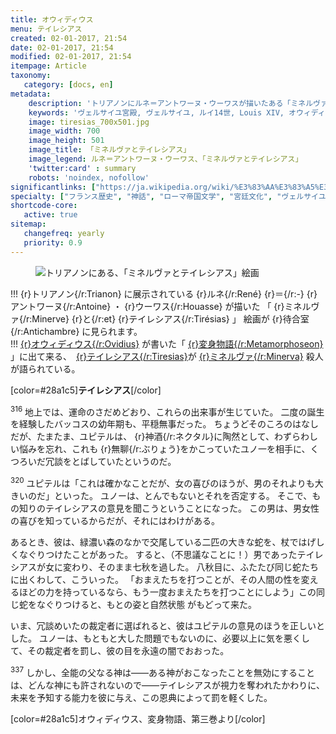```yaml
---
title: オウィディウス
menu: テイレシアス
created: 02-01-2017, 21:54
date: 02-01-2017, 21:54
modified: 02-01-2017, 21:54
itempage: Article
taxonomy:
   category: [docs, en]
metadata:
    description: 'トリアノンにルネ＝アントワーヌ・ウーワスが描いたある「ミネルヴァとテイレシアス」絵画のもとに使用された、オウィディウス作家が書いた変身物語の第六巻のテイレシアスがミネルヴァに殺人される「テイレシアス章」の文書'
    keywords: 'ヴェルサイユ宮殿, ヴェルサイユ, ルイ14世, Louis XIV, オウィディウス, 変身物語, トリアノン, テイレシアス, テイレシアスの殺人, ミネルヴァ, ミネルヴァとテイレシアス, ルネ＝アントワーヌ・ウーワス'
    image: tiresias_700x501.jpg
    image_width: 700
    image_height: 501
    image_title: 「ミネルヴァとテイレシアス」
    image_legend: ルネ＝アントワーヌ・ウーワス、「ミネルヴァとテイレシアス」
    'twitter:card' : summary
    robots: 'noindex, nofollow'
significantlinks: ["https://ja.wikipedia.org/wiki/%E3%83%AA%E3%83%A5%E3%83%87%E3%82%A3%E3%82%A2", "https://ja.wikipedia.org/wiki/%E3%82%A2%E3%83%A9%E3%82%AF%E3%83%8D%E3%83%BC", "https://ja.wikipedia.org/wiki/%E3%83%9F%E3%83%8D%E3%83%AB%E3%82%A6%E3%82%A1"]
specialty: ["フランス歴史", "神話", "ローマ帝国文学", "宮廷文化", "ヴェルサイユ宮殿", "トリアノン"]
shortcode-core:
   active: true
sitemap:
   changefreq: yearly
   priority: 0.9
---
```

<figure><picture>
<source
	sizes="(max-width: 767px) 98vw, (min-width: 959px) 50vw, 86vw"
	srcset="/user/sites/docs/pages/01.reference/01.versailles/01.trianon/01.tiresias/tiresias-280.webp 280w,
			/user/sites/docs/pages/01.reference/01.versailles/01.trianon/01.tiresias/tiresias-380.webp 380w,
			/user/sites/docs/pages/01.reference/01.versailles/01.trianon/01.tiresias/tiresias-480.webp 480w,
			/user/sites/docs/pages/01.reference/01.versailles/01.trianon/01.tiresias/tiresias-640.webp 640w,
			/user/sites/docs/pages/01.reference/01.versailles/01.trianon/01.tiresias/tiresias_700x501.webp 700w"
	type="image/webp">
<img
	src="/user/sites/docs/pages/01.reference/01.versailles/01.trianon/01.tiresias/tiresias_700x501.jpg"
	sizes="(max-width: 767px) 98vw, (min-width: 959px) 50vw, 86vw"
	srcset="/user/sites/docs/pages/01.reference/01.versailles/01.trianon/01.tiresias/tiresias-280.jpg 280w,
			/user/sites/docs/pages/01.reference/01.versailles/01.trianon/01.tiresias/tiresias-380.jpg 380w,
			/user/sites/docs/pages/01.reference/01.versailles/01.trianon/01.tiresias/tiresias-480.jpg 480w,
			/user/sites/docs/pages/01.reference/01.versailles/01.trianon/01.tiresias/tiresias-640.jpg 640w,
			/user/sites/docs/pages/01.reference/01.versailles/01.trianon/01.tiresias/tiresias_700x501.jpg 700w"
	title="トリアノンにある、「ミネルヴァとテイレシアス」絵画" alt="トリアノンにある、「ミネルヴァとテイレシアス」絵画" class="class-diane-img">
</picture></figure>

!!! {r}トリアノン{/r:Trianon} に展示されている {r}ルネ{/r:René} {r}＝{/r:-} {r}アントワーヌ{/r:Antoine} ・ {r}ウーワス{/r:Houasse} が描いた 「 {r}ミネルヴァ{/r:Minerve} {r}と{/r:et} {r}テイレシアス{/r:Tirésias} 」 絵画が {r}待合室{/r:Antichambre} に見られます。  
!!! [{r}オウィディウス{/r:Ovidius}][1] が書いた「 [{r}変身物語{/r:Metamorphoseon}][2] 」に出て来る、　[{r}テイレシアス{/r:Tiresias}][3]が [{r}ミネルヴァ{/r:Minerva}][4] 殺人が語られている。 

[color=#28a1c5]**テイレシアス**[/color]  

<sup>316</sup>
地上では、運命のさだめどおり、これらの出来事が生じていた。
二度の誕生を経験したバッコスの幼年期も、平穏無事だった。
ちょうどそのころのはなしだが、たまたま、ユピテルは、 {r}神酒{/r:ネクタル}に陶然として、わずらわしい悩みを忘れ、これも {r}無聊{/r:ぶりょう}をかこっていたユノ一を相手に、くつろいだ冗談をとばしていたというのだ。

<sup>320</sup>
ユピテルは「これは確かなことだが、女の喜びのほうが、男のそれよりも大きいのだ」といった。
ユノーは、とんでもないとそれを否定する。
そこで、もの知りのテイレシアスの意見を聞こうということになった。
この男は、男女性の喜びを知っているからだが、それにはわけがある。

あるとき、彼は、緑濃い森のなかで交尾している二匹の大きな蛇を、杖ではげしくなぐりつけたことがあった。
すると、（不思議なことに！）男であったテイレシアスが女に変わり、そのまま七秋を過した。
八秋目に、ふたたび同じ蛇たちに出くわして、こういった。
「おまえたちを打つことが、その人間の性を変えるほどの力を持っているなら、もう一度おまえたちを打つことにしよう」この同じ蛇をなぐりつけると、もとの姿と自然状態 がもどって来た。

いま、冗談めいたの裁定者に選ばれると、彼はユピテルの意見のほうを正しいとした。
ユノーは、もともと大した問題でもないのに、必要以上に気を悪くして、その裁定者を罰し、彼の目を永遠の闇でおおった。

<sup>337</sup>
しかし、全能の父なる神は――ある神がおこなったことを無効にすることは、どんな神にも許されないので――テイレシアスが視力を奪われたかわりに、未来を予知する能力を彼に与え、この恩典によって罰を軽くした。

[color=#28a1c5]オウィディウス、変身物語、第三巻より[/color]  

[1]: https://ja.wikipedia.org/wiki/%E3%82%AA%E3%82%A6%E3%82%A3%E3%83%87%E3%82%A3%E3%82%A6%E3%82%B9 "https://ja.wikipedia.org/wiki/オウィディウス"
[2]: https://ja.wikipedia.org/wiki/%E5%A4%89%E8%BA%AB%E7%89%A9%E8%AA%9E "https://ja.wikipedia.org/wiki/変身物語"
[3]: https://ja.wikipedia.org/wiki/%E3%83%86%E3%82%A4%E3%83%AC%E3%82%B7%E3%82%A2%E3%83%BC%E3%82%B9 "https://ja.wikipedia.org/wiki/テイレシアース"
[4]: https://ja.wikipedia.org/wiki/%E3%83%9F%E3%83%8D%E3%83%AB%E3%82%A6%E3%82%A1 "https://ja.wikipedia.org/wiki/ミネルウァ"